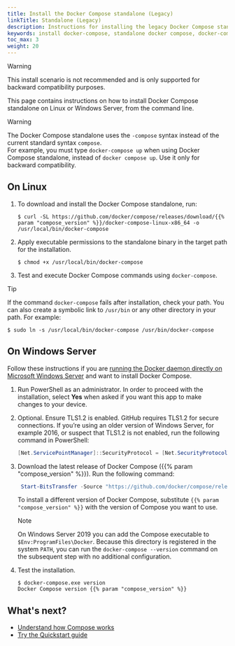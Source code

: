 ```yaml
---
title: Install the Docker Compose standalone (Legacy)
linkTitle: Standalone (Legacy)
description: Instructions for installing the legacy Docker Compose standalone tool on Linux and Windows Server
keywords: install docker-compose, standalone docker compose, docker-compose windows server, install docker compose linux, legacy compose install
toc_max: 3
weight: 20
---
```


> [!WARNING]
>
> This install scenario is not recommended and is only supported for backward compatibility purposes.

This page contains instructions on how to install Docker Compose standalone on Linux or Windows Server, from the command line.

> [!WARNING]
>
> The Docker Compose standalone uses the `-compose` syntax instead of the current standard syntax `compose`.  
> For example, you must type `docker-compose up` when using Docker Compose standalone, instead of `docker compose up`. 
> Use it only for backward compatibility.

## On Linux

1. To download and install the Docker Compose standalone, run:

   ```console
   $ curl -SL https://github.com/docker/compose/releases/download/{{% param "compose_version" %}}/docker-compose-linux-x86_64 -o /usr/local/bin/docker-compose
   ```

2. Apply executable permissions to the standalone binary in the target path for the installation.

   ```console
   $ chmod +x /usr/local/bin/docker-compose
   ```

3. Test and execute Docker Compose commands using `docker-compose`.

> [!TIP]
>
> If the command `docker-compose` fails after installation, check your path.
> You can also create a symbolic link to `/usr/bin` or any other directory in your path.
> For example:
> ```console
> $ sudo ln -s /usr/local/bin/docker-compose /usr/bin/docker-compose
> ```

## On Windows Server

Follow these instructions if you are [running the Docker daemon directly
on Microsoft Windows Server](/manuals/engine/install/binaries.md#install-server-and-client-binaries-on-windows) and want to install Docker Compose.

1.  Run PowerShell as an administrator.
    In order to proceed with the installation, select **Yes** when asked if you want this app to make changes to your device.

2.  Optional. Ensure TLS1.2 is enabled. 
    GitHub requires TLS1.2 for secure connections. If you’re using an older version of Windows Server, for example 2016, or suspect that TLS1.2 is not enabled, run the following command in PowerShell:

    ```powershell
    [Net.ServicePointManager]::SecurityProtocol = [Net.SecurityProtocolType]::Tls12
    ```

3. Download the latest release of Docker Compose ({{% param "compose_version" %}}). Run the following command:

    ```powershell
     Start-BitsTransfer -Source "https://github.com/docker/compose/releases/download/{{% param "compose_version" %}}/docker-compose-windows-x86_64.exe" -Destination $Env:ProgramFiles\Docker\docker-compose.exe
    ```

    To install a different version of Docker Compose, substitute `{{% param "compose_version" %}}` with the version of Compose you want to use.

    > [!NOTE]
    >
    > On Windows Server 2019 you can add the Compose executable to `$Env:ProgramFiles\Docker`.
     Because this directory is registered in the system `PATH`, you can run the `docker-compose --version` 
     command on the subsequent step with no additional configuration.

4.  Test the installation.

    ```console
    $ docker-compose.exe version
    Docker Compose version {{% param "compose_version" %}}
    ```

## What's next?

- [Understand how Compose works](/manuals/compose/intro/compose-application-model.md)
- [Try the Quickstart guide](/manuals/compose/gettingstarted.md)
